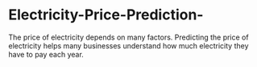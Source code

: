 # Electricity-Price-Prediction-
The price of electricity depends on many factors. Predicting the price of electricity helps many businesses understand how much electricity they have to pay each year.
